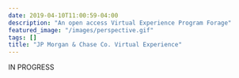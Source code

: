 ```yaml
---
date: 2019-04-10T11:00:59-04:00
description: "An open access Virtual Experience Program Forage"
featured_image: "/images/perspective.gif"
tags: []
title: "JP Morgan & Chase Co. Virtual Experience"
---
```


IN PROGRESS

